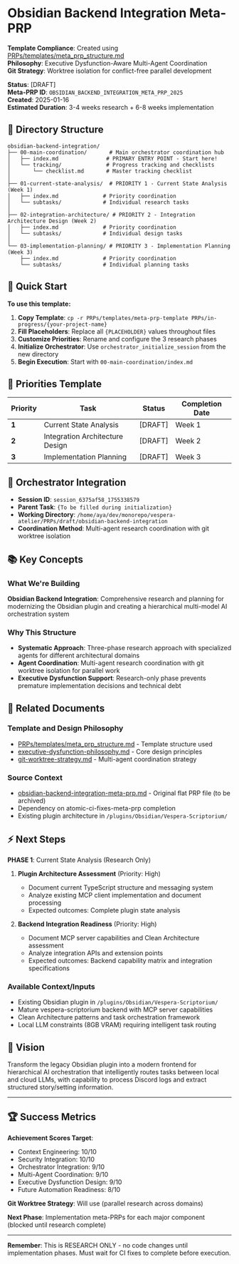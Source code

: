 # Obsidian Backend Integration Meta-PRP

**Template Compliance**: Created using [PRPs/templates/meta_prp_structure.md](../meta_prp_structure.md)  
**Philosophy**: Executive Dysfunction-Aware Multi-Agent Coordination  
**Git Strategy**: Worktree isolation for conflict-free parallel development

**Status**: [DRAFT]  
**Meta-PRP ID**: `OBSIDIAN_BACKEND_INTEGRATION_META_PRP_2025`  
**Created**: 2025-01-16  
**Estimated Duration**: 3-4 weeks research + 6-8 weeks implementation

## 📁 Directory Structure

```directory
obsidian-backend-integration/
├── 00-main-coordination/       # Main orchestrator coordination hub
│   ├── index.md               # PRIMARY ENTRY POINT - Start here!
│   └── tracking/              # Progress tracking and checklists
│       └── checklist.md       # Master tracking checklist
│
├── 01-current-state-analysis/  # PRIORITY 1 - Current State Analysis (Week 1)
│   ├── index.md              # Priority coordination
│   └── subtasks/             # Individual research tasks
│
├── 02-integration-architecture/ # PRIORITY 2 - Integration Architecture Design (Week 2)
│   ├── index.md              # Priority coordination
│   └── subtasks/             # Individual design tasks
│
└── 03-implementation-planning/ # PRIORITY 3 - Implementation Planning (Week 3)
    ├── index.md              # Priority coordination
    └── subtasks/             # Individual planning tasks
```

## 🚀 Quick Start

**To use this template:**

1. **Copy Template**: `cp -r PRPs/templates/meta-prp-template PRPs/in-progress/{your-project-name}`
2. **Fill Placeholders**: Replace all `{PLACEHOLDER}` values throughout files
3. **Customize Priorities**: Rename and configure the 3 research phases
4. **Initialize Orchestrator**: Use `orchestrator_initialize_session` from the new directory
5. **Begin Execution**: Start with `00-main-coordination/index.md`

## 🎯 Priorities Template

| Priority | Task | Status | Completion Date |
|----------|------|--------|----------------|
| **1** | Current State Analysis | [DRAFT] | Week 1 |
| **2** | Integration Architecture Design | [DRAFT] | Week 2 |
| **3** | Implementation Planning | [DRAFT] | Week 3 |

## 🤖 Orchestrator Integration

- **Session ID**: `session_6375af58_1755338579`
- **Parent Task**: `{To be filled during initialization}`
- **Working Directory**: `/home/aya/dev/monorepo/vespera-atelier/PRPs/draft/obsidian-backend-integration`
- **Coordination Method**: Multi-agent research coordination with git worktree isolation

## 📚 Key Concepts

### What We're Building

**Obsidian Backend Integration**: Comprehensive research and planning for modernizing the Obsidian plugin and creating a hierarchical multi-model AI orchestration system

### Why This Structure

- **Systematic Approach**: Three-phase research approach with specialized agents for different architectural domains
- **Agent Coordination**: Multi-agent research coordination with git worktree isolation for parallel work
- **Executive Dysfunction Support**: Research-only phase prevents premature implementation decisions and technical debt

## 🔗 Related Documents

### Template and Design Philosophy

- [PRPs/templates/meta_prp_structure.md](../meta_prp_structure.md) - Template structure used
- [executive-dysfunction-philosophy.md](executive-dysfunction-philosophy.md) - Core design principles
- [git-worktree-strategy.md](git-worktree-strategy.md) - Multi-agent coordination strategy

### Source Context

- [obsidian-backend-integration-meta-prp.md](../../obsidian-backend-integration-meta-prp.md) - Original flat PRP file (to be archived)
- Dependency on atomic-ci-fixes-meta-prp completion
- Existing plugin architecture in `/plugins/Obsidian/Vespera-Scriptorium/`

## ⚡ Next Steps

**PHASE 1**: Current State Analysis (Research Only)

1. **Plugin Architecture Assessment** (Priority: High)
   - Document current TypeScript structure and messaging system
   - Analyze existing MCP client implementation and document processing
   - Expected outcomes: Complete plugin state analysis

2. **Backend Integration Readiness** (Priority: High)
   - Document MCP server capabilities and Clean Architecture assessment
   - Analyze integration APIs and extension points
   - Expected outcomes: Backend capability matrix and integration specifications

### **Available Context/Inputs**

- Existing Obsidian plugin in `/plugins/Obsidian/Vespera-Scriptorium/`
- Mature vespera-scriptorium backend with MCP server capabilities
- Clean Architecture patterns and task orchestration framework
- Local LLM constraints (8GB VRAM) requiring intelligent task routing

## 🎨 Vision

Transform the legacy Obsidian plugin into a modern frontend for hierarchical AI orchestration that intelligently routes tasks between local and cloud LLMs, with capability to process Discord logs and extract structured story/setting information.

---

## 🏆 Success Metrics

**Achievement Scores Target**:
- Context Engineering: 10/10
- Security Integration: 10/10
- Orchestrator Integration: 9/10
- Multi-Agent Coordination: 9/10
- Executive Dysfunction Design: 9/10
- Future Automation Readiness: 8/10

**Git Worktree Strategy**: Will use (parallel research across domains)

**Next Phase**: Implementation meta-PRPs for each major component (blocked until research complete)

---

**Remember**: This is RESEARCH ONLY - no code changes until implementation phases. Must wait for CI fixes to complete before execution.